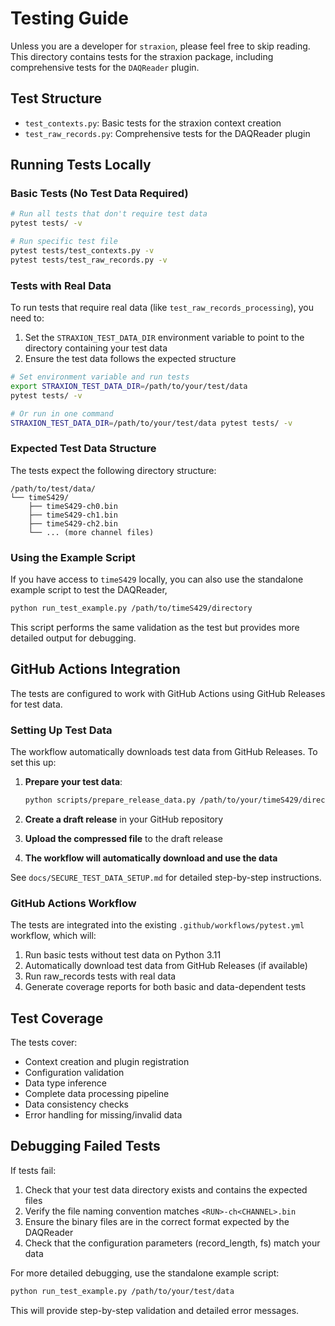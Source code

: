 # Testing Guide

Unless you are a developer for `straxion`, please feel free to skip reading. This directory contains tests for the straxion package, including comprehensive tests for the `DAQReader` plugin.

## Test Structure

- `test_contexts.py`: Basic tests for the straxion context creation
- `test_raw_records.py`: Comprehensive tests for the DAQReader plugin

## Running Tests Locally

### Basic Tests (No Test Data Required)

```bash
# Run all tests that don't require test data
pytest tests/ -v

# Run specific test file
pytest tests/test_contexts.py -v
pytest tests/test_raw_records.py -v
```

### Tests with Real Data

To run tests that require real data (like `test_raw_records_processing`), you need to:

1. Set the `STRAXION_TEST_DATA_DIR` environment variable to point to the directory containing your test data
2. Ensure the test data follows the expected structure

```bash
# Set environment variable and run tests
export STRAXION_TEST_DATA_DIR=/path/to/your/test/data
pytest tests/ -v

# Or run in one command
STRAXION_TEST_DATA_DIR=/path/to/your/test/data pytest tests/ -v
```

### Expected Test Data Structure

The tests expect the following directory structure:

```
/path/to/test/data/
└── timeS429/
    ├── timeS429-ch0.bin
    ├── timeS429-ch1.bin
    ├── timeS429-ch2.bin
    └── ... (more channel files)
```

### Using the Example Script

If you have access to `timeS429` locally, you can also use the standalone example script to test the DAQReader,

```bash
python run_test_example.py /path/to/timeS429/directory
```

This script performs the same validation as the test but provides more detailed output for debugging.

## GitHub Actions Integration

The tests are configured to work with GitHub Actions using GitHub Releases for test data.

### Setting Up Test Data

The workflow automatically downloads test data from GitHub Releases. To set this up:

1. **Prepare your test data**:
   ```bash
   python scripts/prepare_release_data.py /path/to/your/timeS429/directory
   ```

2. **Create a draft release** in your GitHub repository
3. **Upload the compressed file** to the draft release
4. **The workflow will automatically download and use the data**

See `docs/SECURE_TEST_DATA_SETUP.md` for detailed step-by-step instructions.

### GitHub Actions Workflow

The tests are integrated into the existing `.github/workflows/pytest.yml` workflow, which will:

1. Run basic tests without test data on Python 3.11
2. Automatically download test data from GitHub Releases (if available)
3. Run raw_records tests with real data
4. Generate coverage reports for both basic and data-dependent tests



## Test Coverage

The tests cover:

- Context creation and plugin registration
- Configuration validation
- Data type inference
- Complete data processing pipeline
- Data consistency checks
- Error handling for missing/invalid data

## Debugging Failed Tests

If tests fail:

1. Check that your test data directory exists and contains the expected files
2. Verify the file naming convention matches `<RUN>-ch<CHANNEL>.bin`
3. Ensure the binary files are in the correct format expected by the DAQReader
4. Check that the configuration parameters (record_length, fs) match your data

For more detailed debugging, use the standalone example script:

```bash
python run_test_example.py /path/to/your/test/data
```

This will provide step-by-step validation and detailed error messages.
